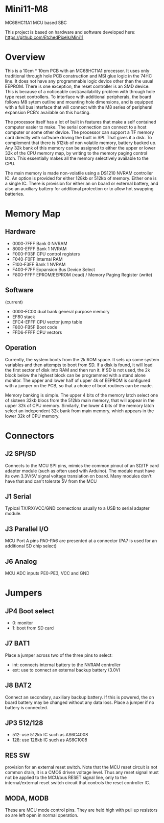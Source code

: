 # Mini11-M8
MC68HC11A1 MCU based SBC

This project is based on hardware and software developed here:
https://github.com/EtchedPixels/Mini11

# Overview
This is a 10cm * 10cm PCB with an MC68HC11A1 processor. It uses only traditional through hole PCB construction and MSI glue logic in the 74HC line. It does not have any programmable logic device other than the usual EEPROM. There is one exception, the reset controller is an SMD device. This is because of a noticeable cost/availability problem with through hole type reset controllers. To interface with additional peripherals, the board follows M8 sytem outline and mounting hole dimensions, and is equipped with a full bus interface that will connect with the M8 series of peripheral expansion PCB's available on this hosting.

The processor itself has a lot of built in features that make a self contained computer easier to make. The serial connection can connect to a host computer or some other device. The processor can support a TF memory card directly with software driving the built in SPI. That gives it a disk. To complement that there is 512kb of non volatile memory, battery backed up. Any 32k bank of this memory can be assigned to either the upper or lower 32k of the CPU memory map, by writing to the memory paging control latch. This essentially makes all the memory selectively available to the CPU.

The main memory is made non-volatile using a DS1210 NVRAM controller IC. An option is provided for either 128kb or 512kb of memory. Either one is a single IC. There is provision for either an on board or external battery, and also an auxiliary battery for additional protection or to allow hot swapping batteries.

# Memory Map
## Hardware
- 0000-7FFF  Bank 0 NVRAM
- 8000-EFFF  Bank 1 NVRAM
- F000-F03F  CPU control registers
- F040-F0FF  Internal RAM
- F100-F3FF  Bank 1 NVRAM
- F400-F7FF  Expansion Bus Device Select
- F800-FFFF  EPROM/EEPROM (read) / Memory Paging Register (write)
## Software
(current)
- 0000-EC00 dual bank general purpose memory
- EF80  stack
- EFC4-EFFF CPU vector jump table
- F800-FB5F Boot code
- FFD6-FFFF CPU vectors
## Operation
Currently, the system boots from the 2k ROM space. It sets up some system variables and then attempts to boot from SD. If a disk is found, it will load the first sector of disk into RAM and then run it. If SD is not used, the 2k block below the highest block can be programmed with a stand alone monitor. The upper and lower half of upper 4k of EEPROM is configured with a jumper on the PCB, so that a choice of boot routines can be made.

Memory banking is simple. The upper 4 bits of the memory latch select one of sixteen 32kb blocs from the 512kb main memory, that will appear in the upper 32k of CPU memory. Similarly, the lower 4 bits of the memory latch select an independent 32k bank from main memory, which appears in the lower 32k of CPU memory.
# Connectors
## J2 SPI/SD
Connects to the MCU SPI pins, mimics the common pinout of an SD/TF card adapter module (such as often used with Arduino). The module must have its own 3.3V/5V signal voltage translation on board. Many modules don't have that and can't tolerate 5V from the MCU
## J1 Serial
Typical TX/RX/VCC/GND connections usually to a USB to serial adapter module.
## J3 Parallel I/O
MCU Port A pins PA0-PA6 are presented at a connector (PA7 is used for an additional SD chip select)
## J6 Analog
MCU ADC inputs PE0-PE3, VCC and GND
# Jumpers
## JP4 Boot select
- 0: monitor
- 1: boot from SD card
## J7 BAT1
Place a jumper across two of the three pins to select:
- int: connects internal battery to the NVRAM controller
- ext: use to connect an external backup battery (3.0V)
## J8 BAT2
Connect an secondary, auxiliary backup battery. If this is powered, the on board battery may be changed without any data loss. Place a jumper if no battery is connected.
## JP3 512/128
- 512: use 512kb IC such as AS6C4008
- 128: use 128kb IC such as AS6C1008
## RES SW
provision for an external reset switch. Note that the MCU reset circuit is not common drain, it is a CMOS driven voltage level. Thus any reset signal must not be applied to the MCU/bus RESET signal line, only to the internal/external reset switch circuit that controls the reset controller IC.
## MODA, MODB
These are MCU mode control pins. They are held high with pull up resistors so are left open in normal operation.
